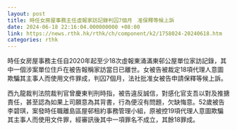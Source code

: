 ```yaml
---
layout: post
title: 時任女房屋事務主任虛報家訪記錄判囚7個月　准保釋等候上訴
date: 2024-06-18 22:16:04.000000000 +08:00
link: https://news.rthk.hk/rthk/ch/component/k2/1758024-20240618.htm
categories: rthk
---
```


時任女房屋事務主任自2020年起至少18次虛報東涌滿東邨公屋單位家訪記錄，其中一個涉案單位住戶在被告報稱家訪當日已離世。女被告被裁定18項代理人意圖欺騙其主事人而使用文件罪成，判囚7個月，法社批准女被告申請保釋等候上訴。

西九龍裁判法院裁判官曾慶東判刑時指，被告違反誠信，對感化官支吾以對及推搪責任，甚至認為如果上司願意為其背書，行為便沒有問題，欠缺悔意。52歲被告李碧琪，案發時任職離島區屋邨租約事務管理小組，原被控19項代理人意圖欺騙其主事人而使用文件罪，經審訊後其中一項罪名不成立，其餘18罪成。
